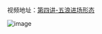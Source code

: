 视频地址：[第四讲-五浪进场形态](https://www.youtube.com/watch?v=s4gfGiuOI7I)

![image](https://user-images.githubusercontent.com/5788126/172590615-cfe1d906-5876-4fc0-855d-a068023fbc72.png)
